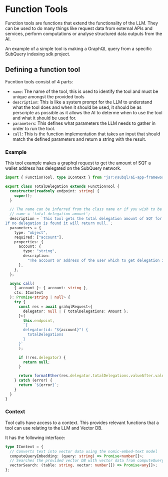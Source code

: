 # Function Tools

Function tools are functions that extend the functionality of the LLM. They can be used to do many things like request data from external APIs and services, perform computations or analyse structured data outputs from the AI.

An example of a simple tool is making a GraphQL query from a specific SubQuery indexing sdk project.

## Defining a function tool

Fucntion tools consist of 4 parts:

- `name`: The name of the tool, this is used to identify the tool and must be unique amongst the provided tools
- `description`: This is like a system prompt for the LLM to understand what the tool does and when it should be used, it should be as perscripte as possible as it allows the AI to determe when to use the tool and what it should be used for.
- `parameters`: This defines what parameters the LLM needs to gather in order to run the tool.
- `call`: This is the function implementation that takes an input that should match the defined parameters and return a string with the result.

### Example

This tool example makes a graphql request to get the amount of SQT a wallet address has delegated on the SubQuery network.

```ts
import { FunctionTool, type IContext } from "jsr:@subql/ai-app-framework";

export class TotalDelegation extends FunctionTool {
  constructor(readonly endpoint: string) {
    super();
  }

  // The name can be inferred from the class name or if you wish to be explicit it can be done here
  // name = 'total-delegation-amount';
  description = `This tool gets the total delegation amount of SQT for the given user address.
If no delegation is found it will return null.`;
  parameters = {
    type: "object",
    required: ["account"],
    properties: {
      account: {
        type: "string",
        description:
          "The account or address of the user which to get delegation information for",
      },
    },
  };

  async call(
    { account }: { account: string },
    ctx: IContext
  ): Promise<string | null> {
    try {
      const res = await grahqlRequest<{
        delegator: null | { totalDelegations: Amount };
      }>(
        this.endpoint,
        `{
        delegator(id: "${account}") {
          totalDelegations
        }
      }`
      );

      if (!res.delegator) {
        return null;
      }

      return formatEther(res.delegator.totalDelegations.valueAfter.value);
    } catch (error) {
      return `${error}`;
    }
  }
}
```

### Context

Tool calls have access to a context. This provides relevant functions that a tool can use relating to the LLM and Vector DB.

It has the following interface:

```ts
type IContext = {
  // Converts text into vector data using the nomic-embed-text model
  computeQueryEmbedding: (query: string) => Promise<number[]>;
  // Searches the provided vector DB with vector data from computeQueryEmbedding and returns matching resuls
  vectorSearch: (table: string, vector: number[]) => Promise<any[]>;
};
```
